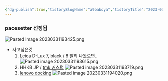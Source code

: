 ```yaml
---
{"dg-publish":true,"tistoryBlogName":"a9baboya","tistoryTitle":"2023-03-31","tistoryTags":"","tistoryVisibility":"3","tistoryCategory":"338217","tistorySkipModal":true,"tistoryPublished":"","tistoryPostId":"1013","tistoryPostUrl":"https://junan.kr/1013","permalink":"/2023-03-31/","dgPassFrontmatter":true}
---
```



### pacesetter 선정됨
![Pasted image 20230331193425.png](/img/user/Pasted%20image%2020230331193425.png)

- 사고싶은것
	1. Leica D-Lux 7, black / 8 빨리 나왔으면..
	   ![Pasted image 20230331193615.png](/img/user/Pasted%20image%2020230331193615.png)
	2. HHKB JP / [tmk 커스텀](https://hhjeong.tistory.com/188)
	   ![Pasted image 20230331193719.png](/img/user/Pasted%20image%2020230331193719.png)
	3. [lenovo docking](https://www.lenovo.com/kr/ko/accessories-and-monitors/docking/thunderbolt-docks-universal-cable-docks/TP-TBT-4-WS-Dock-EU/p/40B00300EU)
	   ![Pasted image 20230331194020.png](/img/user/Pasted%20image%2020230331194020.png)
